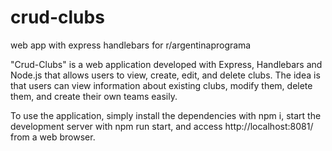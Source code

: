 # crud-clubs
 web app with express handlebars for r/argentinaprograma

"Crud-Clubs" is a web application developed with Express, Handlebars and Node.js that allows users to view, create, edit, and delete clubs. The idea is that users can view information about existing clubs, modify them, delete them, and create their own teams easily.

To use the application, simply install the dependencies with npm i, start the development server with npm run start, and access http://localhost:8081/ from a web browser.
